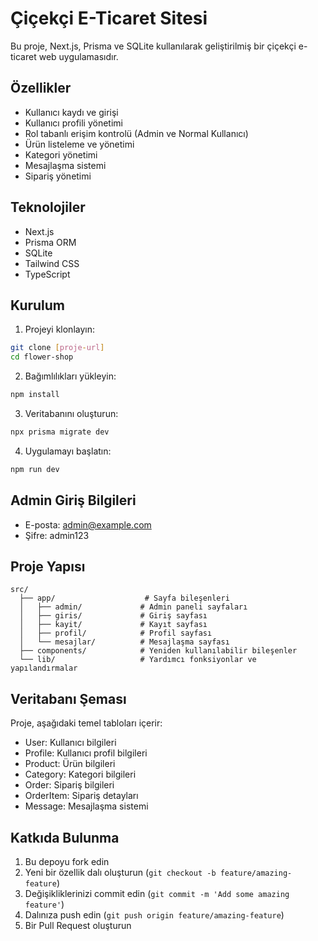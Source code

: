# Çiçekçi E-Ticaret Sitesi

Bu proje, Next.js, Prisma ve SQLite kullanılarak geliştirilmiş bir çiçekçi e-ticaret web uygulamasıdır.

## Özellikler

- Kullanıcı kaydı ve girişi
- Kullanıcı profili yönetimi
- Rol tabanlı erişim kontrolü (Admin ve Normal Kullanıcı)
- Ürün listeleme ve yönetimi
- Kategori yönetimi
- Mesajlaşma sistemi
- Sipariş yönetimi

## Teknolojiler

- Next.js
- Prisma ORM
- SQLite
- Tailwind CSS
- TypeScript

## Kurulum

1. Projeyi klonlayın:
```bash
git clone [proje-url]
cd flower-shop
```

2. Bağımlılıkları yükleyin:
```bash
npm install
```

3. Veritabanını oluşturun:
```bash
npx prisma migrate dev
```

4. Uygulamayı başlatın:
```bash
npm run dev
```

## Admin Giriş Bilgileri

- E-posta: admin@example.com
- Şifre: admin123

## Proje Yapısı

```
src/
  ├── app/                    # Sayfa bileşenleri
  │   ├── admin/             # Admin paneli sayfaları
  │   ├── giris/             # Giriş sayfası
  │   ├── kayit/             # Kayıt sayfası
  │   ├── profil/            # Profil sayfası
  │   └── mesajlar/          # Mesajlaşma sayfası
  ├── components/            # Yeniden kullanılabilir bileşenler
  └── lib/                   # Yardımcı fonksiyonlar ve yapılandırmalar
```

## Veritabanı Şeması

Proje, aşağıdaki temel tabloları içerir:

- User: Kullanıcı bilgileri
- Profile: Kullanıcı profil bilgileri
- Product: Ürün bilgileri
- Category: Kategori bilgileri
- Order: Sipariş bilgileri
- OrderItem: Sipariş detayları
- Message: Mesajlaşma sistemi

## Katkıda Bulunma

1. Bu depoyu fork edin
2. Yeni bir özellik dalı oluşturun (`git checkout -b feature/amazing-feature`)
3. Değişikliklerinizi commit edin (`git commit -m 'Add some amazing feature'`)
4. Dalınıza push edin (`git push origin feature/amazing-feature`)
5. Bir Pull Request oluşturun 